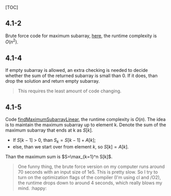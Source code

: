 [TOC]

## 4.1-2
Brute force code for maximum subarray, [here](find_maximum_subarray.cpp), the runtime complexity is $O(n^2)$.

## 4.1-4
If empty subarray is allowed, an extra checking is needed to decide whether the sum of the returned subarray is small than 0. If it does, than drop the solution and return empty subarray.

> This requires the least amount of code changing.

## 4.1-5
Code [findMaximumSubarrayLinear](find_maximum_subarray.cpp), the runtime complexity is $O(n)$. The idea is to maintain the maximum subarray up to element k. Denote the sum of the maximum subarray that ends at k as $S[k]$. 
- If $S[k-1]$ > 0, than $S_k = S[k-1] + A[k]$;
- else, than we start over from element $k$, so $S[k] = A[k]$.

Than the maximum sum is $S=\max_{k=1}^n S[k]$.



> One funny thing, the brute force version on my computer runs around 70 seconds with an input size of  1e5. This is pretty slow. So I try to turn on the optimization flags of the compiler (I'm using cl and /O2), the runtime drops down to around 4 seconds, which really blows my mind. :happy: